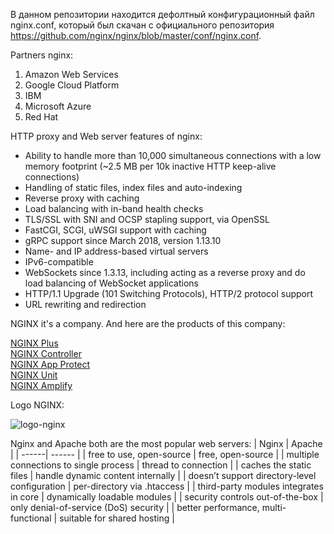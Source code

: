 В данном репозитории находится дефолтный конфигурационный файл nginx.conf, который был скачан с официального репозитория https://github.com/nginx/nginx/blob/master/conf/nginx.conf.

Partners nginx:
1. Amazon Web Services
2. Google Cloud Platform
3. IBM
4. Microsoft Azure
5. Red Hat

HTTP proxy and Web server features of nginx:
* Ability to handle more than 10,000 simultaneous connections with a low memory footprint (~2.5 MB per 10k inactive HTTP keep-alive connections)
* Handling of static files, index files and auto-indexing
* Reverse proxy with caching
* Load balancing with in-band health checks
* TLS/SSL with SNI and OCSP stapling support, via OpenSSL
* FastCGI, SCGI, uWSGI support with caching
* gRPC support since March 2018, version 1.13.10
* Name- and IP address-based virtual servers
* IPv6-compatible
* WebSockets since 1.3.13, including acting as a reverse proxy and do load balancing of WebSocket applications
* HTTP/1.1 Upgrade (101 Switching Protocols), HTTP/2 protocol support
* URL rewriting and redirection

NGINX it's a company. And here are the products of this company:

[NGINX Plus](https://www.nginx.com/products/nginx) \
[NGINX Controller](https://www.nginx.com/products/nginx-controller) \
[NGINX App Protect](https://www.nginx.com/products/nginx-app-protect) \
[NGINX Unit](https://www.nginx.com/products/nginx-unit) \
[NGINX Amplify](https://www.nginx.com/products/nginx-unit)

Logo NGINX:

![logo-nginx](https://upload.wikimedia.org/wikipedia/commons/c/c5/Nginx_logo.svg)

Nginx and Apache both are the most popular web servers:
| Nginx | Apache |
| ------| ------ |
| free to use, open-source | free, open-source |
| multiple connections to single process | thread to connection |
| caches the static files | handle dynamic content internally |
| doesn’t support directory-level configuration | per-directory via .htaccess |
| third-party modules integrates in core | dynamically loadable modules |
| security controls out-of-the-box | only denial-of-service (DoS) security |
| better performance, multi-functional | suitable for shared hosting |